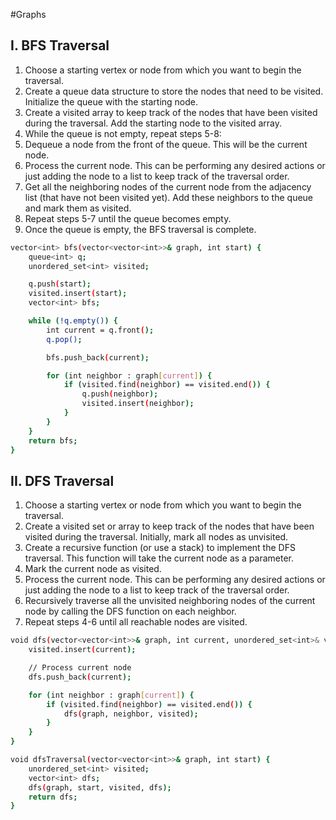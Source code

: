 #Graphs

## I. BFS Traversal
1. Choose a starting vertex or node from which you want to begin the traversal.
2. Create a queue data structure to store the nodes that need to be visited. Initialize the queue with the starting node.
3. Create a visited array to keep track of the nodes that have been visited during the traversal. Add the starting node to the visited array.
4. While the queue is not empty, repeat steps 5-8:
5. Dequeue a node from the front of the queue. This will be the current node.
6. Process the current node. This can be performing any desired actions or just adding the node to a list to keep track of the traversal order.
7. Get all the neighboring nodes of the current node from the adjacency list (that have not been visited yet). 
Add these neighbors to the queue and mark them as visited.
8. Repeat steps 5-7 until the queue becomes empty.
9. Once the queue is empty, the BFS traversal is complete.

```bash
vector<int> bfs(vector<vector<int>>& graph, int start) {
    queue<int> q;
    unordered_set<int> visited;

    q.push(start);
    visited.insert(start);
    vector<int> bfs;

    while (!q.empty()) {
        int current = q.front();
        q.pop();

        bfs.push_back(current);

        for (int neighbor : graph[current]) {
            if (visited.find(neighbor) == visited.end()) {
                q.push(neighbor);
                visited.insert(neighbor);
            }
        }
    }
    return bfs;
}
```

## II. DFS Traversal 
1. Choose a starting vertex or node from which you want to begin the traversal.
2. Create a visited set or array to keep track of the nodes that have been visited during the traversal. Initially, mark all nodes as unvisited.
3. Create a recursive function (or use a stack) to implement the DFS traversal. This function will take the current node as a parameter.
4. Mark the current node as visited.
5. Process the current node. This can be performing any desired actions or just adding the node to a list to keep track of the traversal order.
6. Recursively traverse all the unvisited neighboring nodes of the current node by calling the DFS function on each neighbor.
7. Repeat steps 4-6 until all reachable nodes are visited.
```bash
void dfs(vector<vector<int>>& graph, int current, unordered_set<int>& visited, vector<int>& dfs) {
    visited.insert(current);

    // Process current node
    dfs.push_back(current);

    for (int neighbor : graph[current]) {
        if (visited.find(neighbor) == visited.end()) {
            dfs(graph, neighbor, visited);
        }
    }
}

void dfsTraversal(vector<vector<int>>& graph, int start) {
    unordered_set<int> visited;
    vector<int> dfs;
    dfs(graph, start, visited, dfs);
    return dfs;
}
```